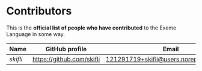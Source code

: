 <!-- Part of the Exeme Project, under the MIT license. See '/LICENSE' for license information. SPDX-License-Identifier: MIT License. -->

# Contributors

This is the **official list of people who have contributed** to the Exeme Language in some way.

<!-- Kindly keep the list sorted by appending your name to the end of the file, and aligning the columns of the table. -->

| Name     | GitHub profile              | Email                                       |
| -------- | --------------------------- | ------------------------------------------- |
| *skifli* | <https://github.com/skifli> | <121291719+skifli@users.noreply.github.com> |
